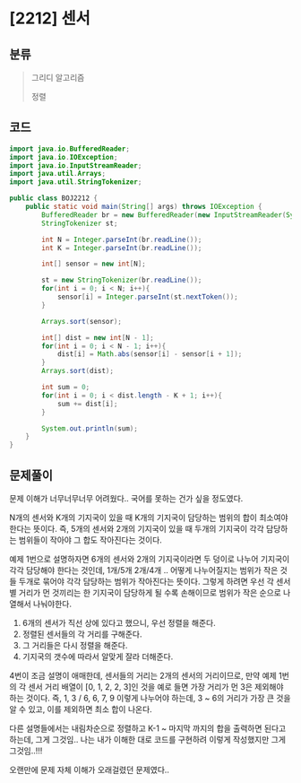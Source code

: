 # [2212] 센서

## 분류
> 그리디 알고리즘
> 
> 정렬

## 코드
```java
import java.io.BufferedReader;
import java.io.IOException;
import java.io.InputStreamReader;
import java.util.Arrays;
import java.util.StringTokenizer;

public class BOJ2212 {
    public static void main(String[] args) throws IOException {
        BufferedReader br = new BufferedReader(new InputStreamReader(System.in));
        StringTokenizer st;

        int N = Integer.parseInt(br.readLine());
        int K = Integer.parseInt(br.readLine());

        int[] sensor = new int[N];

        st = new StringTokenizer(br.readLine());
        for(int i = 0; i < N; i++){
            sensor[i] = Integer.parseInt(st.nextToken());
        }

        Arrays.sort(sensor);

        int[] dist = new int[N - 1];
        for(int i = 0; i < N - 1; i++){
            dist[i] = Math.abs(sensor[i] - sensor[i + 1]);
        }
        Arrays.sort(dist);

        int sum = 0;
        for(int i = 0; i < dist.length - K + 1; i++){
            sum += dist[i];
        }

        System.out.println(sum);
    }
}
```

## 문제풀이

문제 이해가 너무너무너무 어려웠다.. 국어를 못하는 건가 싶을 정도였다. 

N개의 센서와 K개의 기지국이 있을 때 K개의 기지국이 담당하는 범위의 합이 최소여야 한다는 뜻이다.
즉, 5개의 센서와 2개의 기지국이 있을 때 두개의 기지국이 각각 담당하는 범위들이 작아야 그 합도 작아진다는 것이다.

예제 1번으로 설명하자면 6개의 센서와 2개의 기지국이라면 두 덩이로 나누어 기지국이 각각 담당해야 한다는 것인데, 1개/5개 2개/4개 .. 어떻게 나누어질지는 범위가 작은 것들 두개로 묶어야 각각 담당하는 범위가 작아진다는 뜻이다. 그렇게 하려면 우선 각 센서별 거리가 먼 것끼리는 한 기지국이 담당하게 될 수록 손해이므로 범위가 작은 순으로 나열해서 나눠야한다. 

1. 6개의 센서가 직선 상에 있다고 했으니, 우선 정렬을 해준다.
2. 정렬된 센서들의 각 거리를 구해준다.
3. 그 거리들은 다시 정렬을 해준다.
4. 기지국의 갯수에 따라서 알맞게 잘라 더해준다.

4번이 조금 설명이 애매한데, 센서들의 거리는 2개의 센서의 거리이므로, 만약 예제 1번의 각 센서 거리 배열이 [0, 1, 2, 2, 3]인 것을 예로 들면 가장 거리가 먼 3은 제외해야 하는 것이다. 즉, 1, 3 / 6, 6, 7, 9 이렇게 나누어야 하는데, 3 ~ 6의 거리가 가장 큰 것을 알 수 있고, 이를 제외하면 최소 합이 나온다. 

다른 설명들에서는 내림차순으로 정렬하고 K-1 ~ 마지막 까지의 합을 출력하면 된다고 하는데, 그게 그것임.. 나는 내가 이해한 대로 코드를 구현하려 이렇게 작성했지만 그게 그것임..!!! 

오랜만에 문제 자체 이해가 오래걸렸던 문제였다..
